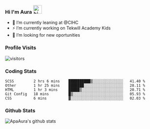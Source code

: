 ### Hi I'm Aura <img src="https://user-images.githubusercontent.com/1303154/88677602-1635ba80-d120-11ea-84d8-d263ba5fc3c0.gif" width="28px" alt="hi">

- 🔭 I’m currently leaning at @CIHC
- ⚡ I’m currently working on Tekwill Academy Kids
- 🤔 I’m looking for new oportunities


### Profile Visits 

![visitors](https://visitor-badge.glitch.me/badge?page_id=ApaAura.ApaAura)


### Coding Stats

<!--START_SECTION:waka-->

```text
SCSS         2 hrs 6 mins    ██████████▒░░░░░░░░░░░░░░   41.40 %
Other        1 hr 25 mins    ███████░░░░░░░░░░░░░░░░░░   28.11 %
HTML         1 hr 3 mins     █████▒░░░░░░░░░░░░░░░░░░░   20.71 %
Git Config   18 mins         █▒░░░░░░░░░░░░░░░░░░░░░░░   05.93 %
CSS          6 mins          ▓░░░░░░░░░░░░░░░░░░░░░░░░   02.03 %
```

<!--END_SECTION:waka-->

### Github Stats

![ApaAura's github stats](https://github-readme-stats.vercel.app/api?username=ApaAura&count_private=true&theme=tokyonight&hide=contribs,prs)
